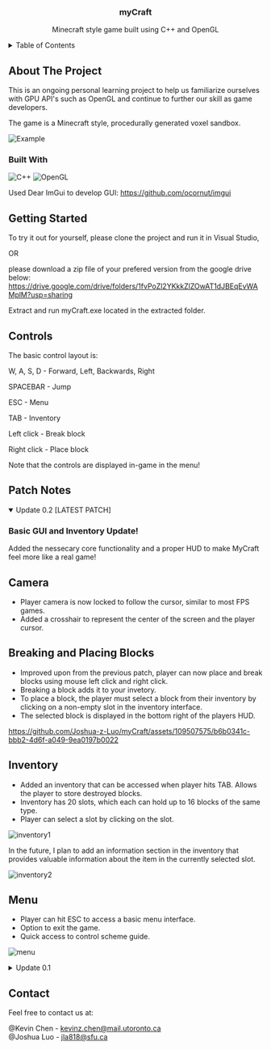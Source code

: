 <!-- PROJECT LOGO 
<br />
<div align="center">
  <a href="https://github.com/github_username/repo_name">
    <img src="images/logo.png" alt="Logo" width="80" height="80">
  </a>
-->

<h3 align="center">myCraft</h3>

  <p align="center">
    Minecraft style game built using C++ and OpenGL
    <br />


<!-- TABLE OF CONTENTS -->
<details>
  <summary>Table of Contents</summary>
  <ol>
    <li>
      <a href="#about-the-project">About The Project</a>
      <ul>
        <li><a href="#built-with">Built With</a></li>
      </ul>
    </li>
    <li>
      <a href="#getting-started">Getting Started</a>
    </li>
    <li>
      <a href="#controls">Controls</a>
    </li>
    <li>
      <a href="#patch-notes">Patch Notes</a>
    </li>
    <li><a href="#contact">Contact</a></li>
  </ol>
</details>

<!-- ABOUT THE PROJECT -->
## About The Project

This is an ongoing personal learning project to help us familiarize ourselves with GPU API's such as OpenGL and continue to further our skill as game developers.

The game is a Minecraft style, procedurally generated voxel sandbox.

![Example](images/hi.gif)


### Built With

![C++](https://img.shields.io/badge/c++-%2300599C.svg?style=for-the-badge&logo=c%2B%2B&logoColor=white)
![OpenGL](https://img.shields.io/badge/OpenGL-5586A4.svg?style=for-the-badge&logo=OpenGL&logoColor=white)

Used Dear ImGui to develop GUI: https://github.com/ocornut/imgui

<!-- GETTING STARTED -->
## Getting Started

To try it out for yourself, 
please clone the project and run it in Visual Studio,

OR

please download a zip file of your prefered version from the google drive below:
https://drive.google.com/drive/folders/1fvPoZl2YKkkZlZOwAT1dJBEqEvWAMplM?usp=sharing

Extract and run myCraft.exe located in the extracted folder.


<!-- Controls -->
## Controls
The basic control layout is:

W, A, S, D - Forward, Left, Backwards, Right

SPACEBAR - Jump

ESC - Menu

TAB - Inventory

Left click - Break block

Right click - Place block

Note that the controls are displayed in-game in the menu!


<!-- PATCH NOTES -->
## Patch Notes

<details open>
<summary> Update 0.2 [LATEST PATCH] </summary>

### Basic GUI and Inventory Update!

Added the nessecary core functionality and a proper HUD to make MyCraft feel more like a real game!

## Camera
- Player camera is now locked to follow the cursor, similar to most FPS games.
- Added a crosshair to represent the center of the screen and the player cursor.

## Breaking and Placing Blocks
- Improved upon from the previous patch, player can now place and break blocks using mouse left click and right click. 
- Breaking a block adds it to your invetory.
- To place a block, the player must select a block from their inventory by clicking on a non-empty slot in the inventory interface.
- The selected block is displayed in the bottom right of the players HUD.


https://github.com/Joshua-z-Luo/myCraft/assets/109507575/b6b0341c-bbb2-4d6f-a049-9ea0197b0022


## Inventory
- Added an inventory that can be accessed when player hits TAB. Allows the player to store destroyed blocks.
- Inventory has 20 slots, which each can hold up to 16 blocks of the same type.
- Player can select a slot by clicking on the slot.
  
![inventory1](https://github.com/Joshua-z-Luo/myCraft/assets/109507575/31ecae05-4e66-4493-a48d-55f27415ffda)

In the future, I plan to add an information section in the inventory that provides valuable information about the item in the currently selected slot.

![inventory2](https://github.com/Joshua-z-Luo/myCraft/assets/109507575/fbddfd0c-add1-41cc-acb9-e98169b86d7a)

## Menu
- Player can hit ESC to access a basic menu interface.
- Option to exit the game.
- Quick access to control scheme guide.

![menu](https://github.com/Joshua-z-Luo/myCraft/assets/109507575/fc290e56-a480-41df-afe0-9ce8551d0750)


</details>

<details>
<summary> Update 0.1 </summary>

### Release Patch!

Hi! Here is some stuff we added.

## Basic Procedural Generation via Simplex Noise
- Map is generated in chunks, 32 x 32 x 32 blocks in size.
- The blocks in each chunk are all drawn as one mesh to reduce the number of draw calls sent to the GPU per frame. I started by rendering each block as an individual mesh, and this caused SIGNIFICANT performance issues. By switching to rendering chunks, performance has greatly increased, as we are only sending 9 draw calls, as only 9 chunks are ever loaded at the same time.

https://github.com/Joshua-z-Luo/myCraft/assets/109507575/139c614b-c45f-463c-a878-c66004fecc69

## General Collision Detection using Swept AABB
- Initially started with basic AABB for collision detection but could not create smooth 3D collision reactions with so many different possible collision objects in the gamespace.
- Swept AABB instead calculates the future position of an entity and sees if it collides with any block. If it does, it stops the object just before touching the block. This greatly reduces clipping and allows our reactions to be more seamless.

## [EXPERIMENTAL] Block Destruction
- Player can press P to cast a ray; if the ray finds a block, that block is deleted.
- Very janky right now, as while the ray casting works well, the way we get the possible blocks for the ray to collide with is by getting all loaded blocks and checking if the ray collides with each one. There is currently no check to see which block the ray should remove in the list of blocks, so it removes the first one it finds in the list. This means it will not necessarily remove the block that the player intends to remove but rather the first block along the ray that it encounters within the list of all blocks. So it could remove a block on the far side of the hill, instead of the block the player is staring at.

</details>


<!-- CONTACT -->
## Contact
Feel free to contact us at:

@Kevin Chen - kevinz.chen@mail.utoronto.ca\
@Joshua Luo - jla818@sfu.ca


